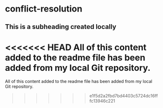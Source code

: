 # conflict-resolution

## This is a subheading created locally

<<<<<<< HEAD
All of this content added to the readme file has been added from my local Git repository.
=======
All of this content added to the readme file has been added from my local Git repository.
>>>>>>> e1f5d2a2fbd7bd4403c5724dc16fffc13946c221
